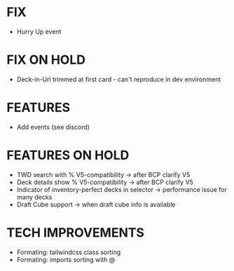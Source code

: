 # FIX
- Hurry Up event

# FIX ON HOLD
- Deck-in-Url trimmed at first card - can't reproduce in dev environment

# FEATURES
- Add events (see discord)

# FEATURES ON HOLD
- TWD search with % V5-compatibility -> after BCP clarify V5
- Deck details show % V5-compatibility -> after BCP clarify V5
- Indicator of inventory-perfect decks in selector -> performance issue for many decks
- Draft Cube support -> when draft cube info is available

# TECH IMPROVEMENTS
- Formating: tailwindcss class sorting
- Formating: imports sorting with @
